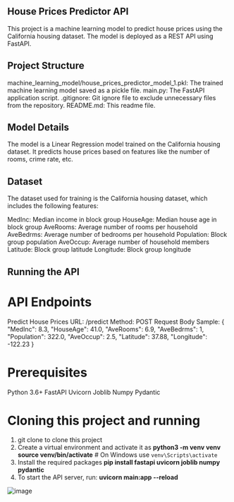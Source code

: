 ## House Prices Predictor API

This project is a machine learning model to predict house prices using the California housing dataset. The model is deployed as a REST API using FastAPI.

## Project Structure

machine_learning_model/house_prices_predictor_model_1.pkl: The trained machine learning model saved as a pickle file.
main.py: The FastAPI application script.
.gitignore: Git ignore file to exclude unnecessary files from the repository.
README.md: This readme file.

## Model Details
The model is a Linear Regression model trained on the California housing dataset. It predicts house prices based on features like the number of rooms, crime rate, etc.

## Dataset
The dataset used for training is the California housing dataset, which includes the following features:

MedInc: Median income in block group
HouseAge: Median house age in block group
AveRooms: Average number of rooms per household
AveBedrms: Average number of bedrooms per household
Population: Block group population
AveOccup: Average number of household members
Latitude: Block group latitude
Longitude: Block group longitude

## Running the API

# API Endpoints

Predict House Prices
URL: /predict
Method: POST
Request Body Sample:
{
    "MedInc": 8.3,
    "HouseAge": 41.0,
    "AveRooms": 6.9,
    "AveBedrms": 1,
    "Population": 322.0,
    "AveOccup": 2.5,
    "Latitude": 37.88,
    "Longitude": -122.23
}

# Prerequisites

Python 3.6+
FastAPI
Uvicorn
Joblib
Numpy
Pydantic

# Cloning this project and running
1. git clone <url> to clone this project
2. Create a virtual environment and activate it as
 **python3 -m venv venv
source venv/bin/activate**  # On Windows use `venv\Scripts\activate`
4. Install the required packages
**pip install fastapi uvicorn joblib numpy pydantic**
5. To start the API server, run:
**uvicorn main:app --reload**

![image](https://github.com/user-attachments/assets/9dabf18d-b822-4374-bddc-9895e483046a)




